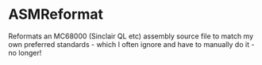 # ASMReformat
Reformats an MC68000 (Sinclair QL etc) assembly source file to match my own preferred standards - which I often ignore and have to manually do it - no longer!
